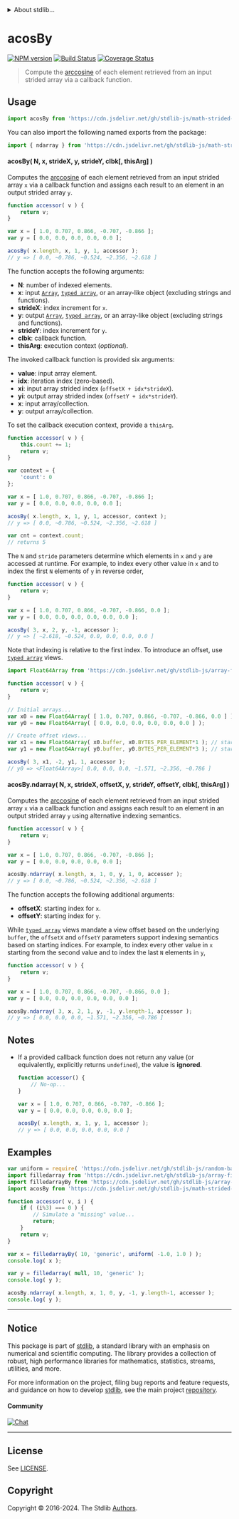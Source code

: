 <!--

@license Apache-2.0

Copyright (c) 2021 The Stdlib Authors.

Licensed under the Apache License, Version 2.0 (the "License");
you may not use this file except in compliance with the License.
You may obtain a copy of the License at

   http://www.apache.org/licenses/LICENSE-2.0

Unless required by applicable law or agreed to in writing, software
distributed under the License is distributed on an "AS IS" BASIS,
WITHOUT WARRANTIES OR CONDITIONS OF ANY KIND, either express or implied.
See the License for the specific language governing permissions and
limitations under the License.

-->

<!-- lint disable maximum-heading-length -->


<details>
  <summary>
    About stdlib...
  </summary>
  <p>We believe in a future in which the web is a preferred environment for numerical computation. To help realize this future, we've built stdlib. stdlib is a standard library, with an emphasis on numerical and scientific computation, written in JavaScript (and C) for execution in browsers and in Node.js.</p>
  <p>The library is fully decomposable, being architected in such a way that you can swap out and mix and match APIs and functionality to cater to your exact preferences and use cases.</p>
  <p>When you use stdlib, you can be absolutely certain that you are using the most thorough, rigorous, well-written, studied, documented, tested, measured, and high-quality code out there.</p>
  <p>To join us in bringing numerical computing to the web, get started by checking us out on <a href="https://github.com/stdlib-js/stdlib">GitHub</a>, and please consider <a href="https://opencollective.com/stdlib">financially supporting stdlib</a>. We greatly appreciate your continued support!</p>
</details>

# acosBy

[![NPM version][npm-image]][npm-url] [![Build Status][test-image]][test-url] [![Coverage Status][coverage-image]][coverage-url] <!-- [![dependencies][dependencies-image]][dependencies-url] -->

> Compute the [arccosine][@stdlib/math/base/special/acos] of each element retrieved from an input strided array via a callback function.

<section class="intro">

</section>

<!-- /.intro -->



<section class="usage">

## Usage

```javascript
import acosBy from 'https://cdn.jsdelivr.net/gh/stdlib-js/math-strided-special-acos-by@deno/mod.js';
```

You can also import the following named exports from the package:

```javascript
import { ndarray } from 'https://cdn.jsdelivr.net/gh/stdlib-js/math-strided-special-acos-by@deno/mod.js';
```

#### acosBy( N, x, strideX, y, strideY, clbk\[, thisArg] )

Computes the [arccosine][@stdlib/math/base/special/acos] of each element retrieved from an input strided array `x` via a callback function and assigns each result to an element in an output strided array `y`.

```javascript
function accessor( v ) {
    return v;
}

var x = [ 1.0, 0.707, 0.866, -0.707, -0.866 ];
var y = [ 0.0, 0.0, 0.0, 0.0, 0.0 ];

acosBy( x.length, x, 1, y, 1, accessor );
// y => [ 0.0, ~0.786, ~0.524, ~2.356, ~2.618 ]
```

The function accepts the following arguments:

-   **N**: number of indexed elements.
-   **x**: input [`Array`][mdn-array], [`typed array`][mdn-typed-array], or an array-like object (excluding strings and functions).
-   **strideX**: index increment for `x`.
-   **y**: output [`Array`][mdn-array], [`typed array`][mdn-typed-array], or an array-like object (excluding strings and functions).
-   **strideY**: index increment for `y`.
-   **clbk**: callback function.
-   **thisArg**: execution context (_optional_).

The invoked callback function is provided six arguments:

-   **value**: input array element.
-   **idx**: iteration index (zero-based).
-   **xi**: input array strided index (`offsetX + idx*strideX`).
-   **yi**: output array strided index (`offsetY + idx*strideY`).
-   **x**: input array/collection.
-   **y**: output array/collection.

To set the callback execution context, provide a `thisArg`.

```javascript
function accessor( v ) {
    this.count += 1;
    return v;
}

var context = {
    'count': 0
};

var x = [ 1.0, 0.707, 0.866, -0.707, -0.866 ];
var y = [ 0.0, 0.0, 0.0, 0.0, 0.0 ];

acosBy( x.length, x, 1, y, 1, accessor, context );
// y => [ 0.0, ~0.786, ~0.524, ~2.356, ~2.618 ]

var cnt = context.count;
// returns 5
```

The `N` and `stride` parameters determine which elements in `x` and `y` are accessed at runtime. For example, to index every other value in `x` and to index the first `N` elements of `y` in reverse order,

```javascript
function accessor( v ) {
    return v;
}

var x = [ 1.0, 0.707, 0.866, -0.707, -0.866, 0.0 ];
var y = [ 0.0, 0.0, 0.0, 0.0, 0.0, 0.0 ];

acosBy( 3, x, 2, y, -1, accessor );
// y => [ ~2.618, ~0.524, 0.0, 0.0, 0.0, 0.0 ]
```

Note that indexing is relative to the first index. To introduce an offset, use [`typed array`][mdn-typed-array] views.

```javascript
import Float64Array from 'https://cdn.jsdelivr.net/gh/stdlib-js/array-float64@deno/mod.js';

function accessor( v ) {
    return v;
}

// Initial arrays...
var x0 = new Float64Array( [ 1.0, 0.707, 0.866, -0.707, -0.866, 0.0 ] );
var y0 = new Float64Array( [ 0.0, 0.0, 0.0, 0.0, 0.0, 0.0 ] );

// Create offset views...
var x1 = new Float64Array( x0.buffer, x0.BYTES_PER_ELEMENT*1 ); // start at 2nd element
var y1 = new Float64Array( y0.buffer, y0.BYTES_PER_ELEMENT*3 ); // start at 4th element

acosBy( 3, x1, -2, y1, 1, accessor );
// y0 => <Float64Array>[ 0.0, 0.0, 0.0, ~1.571, ~2.356, ~0.786 ]
```

#### acosBy.ndarray( N, x, strideX, offsetX, y, strideY, offsetY, clbk\[, thisArg] )

Computes the [arccosine][@stdlib/math/base/special/acos] of each element retrieved from an input strided array `x` via a callback function and assigns each result to an element in an output strided array `y` using alternative indexing semantics.

```javascript
function accessor( v ) {
    return v;
}

var x = [ 1.0, 0.707, 0.866, -0.707, -0.866 ];
var y = [ 0.0, 0.0, 0.0, 0.0, 0.0 ];

acosBy.ndarray( x.length, x, 1, 0, y, 1, 0, accessor );
// y => [ 0.0, ~0.786, ~0.524, ~2.356, ~2.618 ]
```

The function accepts the following additional arguments:

-   **offsetX**: starting index for `x`.
-   **offsetY**: starting index for `y`.

While [`typed array`][mdn-typed-array] views mandate a view offset based on the underlying `buffer`, the `offsetX` and `offsetY` parameters support indexing semantics based on starting indices. For example, to index every other value in `x` starting from the second value and to index the last `N` elements in `y`,

```javascript
function accessor( v ) {
    return v;
}

var x = [ 1.0, 0.707, 0.866, -0.707, -0.866, 0.0 ];
var y = [ 0.0, 0.0, 0.0, 0.0, 0.0, 0.0 ];

acosBy.ndarray( 3, x, 2, 1, y, -1, y.length-1, accessor );
// y => [ 0.0, 0.0, 0.0, ~1.571, ~2.356, ~0.786 ]
```

</section>

<!-- /.usage -->

<section class="notes">

## Notes

-   If a provided callback function does not return any value (or equivalently, explicitly returns `undefined`), the value is **ignored**.

    ```javascript
    function accessor() {
        // No-op...
    }

    var x = [ 1.0, 0.707, 0.866, -0.707, -0.866 ];
    var y = [ 0.0, 0.0, 0.0, 0.0, 0.0 ];

    acosBy( x.length, x, 1, y, 1, accessor );
    // y => [ 0.0, 0.0, 0.0, 0.0, 0.0 ]
    ```

</section>

<!-- /.notes -->

<section class="examples">

## Examples

<!-- eslint no-undef: "error" -->

```javascript
var uniform = require( 'https://cdn.jsdelivr.net/gh/stdlib-js/random-base-uniform' ).factory;
import filledarray from 'https://cdn.jsdelivr.net/gh/stdlib-js/array-filled@deno/mod.js';
import filledarrayBy from 'https://cdn.jsdelivr.net/gh/stdlib-js/array-filled-by@deno/mod.js';
import acosBy from 'https://cdn.jsdelivr.net/gh/stdlib-js/math-strided-special-acos-by@deno/mod.js';

function accessor( v, i ) {
    if ( (i%3) === 0 ) {
        // Simulate a "missing" value...
        return;
    }
    return v;
}

var x = filledarrayBy( 10, 'generic', uniform( -1.0, 1.0 ) );
console.log( x );

var y = filledarray( null, 10, 'generic' );
console.log( y );

acosBy.ndarray( x.length, x, 1, 0, y, -1, y.length-1, accessor );
console.log( y );
```

</section>

<!-- /.examples -->

<!-- Section for related `stdlib` packages. Do not manually edit this section, as it is automatically populated. -->

<section class="related">

</section>

<!-- /.related -->

<!-- Section for all links. Make sure to keep an empty line after the `section` element and another before the `/section` close. -->


<section class="main-repo" >

* * *

## Notice

This package is part of [stdlib][stdlib], a standard library with an emphasis on numerical and scientific computing. The library provides a collection of robust, high performance libraries for mathematics, statistics, streams, utilities, and more.

For more information on the project, filing bug reports and feature requests, and guidance on how to develop [stdlib][stdlib], see the main project [repository][stdlib].

#### Community

[![Chat][chat-image]][chat-url]

---

## License

See [LICENSE][stdlib-license].


## Copyright

Copyright &copy; 2016-2024. The Stdlib [Authors][stdlib-authors].

</section>

<!-- /.stdlib -->

<!-- Section for all links. Make sure to keep an empty line after the `section` element and another before the `/section` close. -->

<section class="links">

[npm-image]: http://img.shields.io/npm/v/@stdlib/math-strided-special-acos-by.svg
[npm-url]: https://npmjs.org/package/@stdlib/math-strided-special-acos-by

[test-image]: https://github.com/stdlib-js/math-strided-special-acos-by/actions/workflows/test.yml/badge.svg?branch=v0.2.0
[test-url]: https://github.com/stdlib-js/math-strided-special-acos-by/actions/workflows/test.yml?query=branch:v0.2.0

[coverage-image]: https://img.shields.io/codecov/c/github/stdlib-js/math-strided-special-acos-by/main.svg
[coverage-url]: https://codecov.io/github/stdlib-js/math-strided-special-acos-by?branch=main

<!--

[dependencies-image]: https://img.shields.io/david/stdlib-js/math-strided-special-acos-by.svg
[dependencies-url]: https://david-dm.org/stdlib-js/math-strided-special-acos-by/main

-->

[chat-image]: https://img.shields.io/gitter/room/stdlib-js/stdlib.svg
[chat-url]: https://app.gitter.im/#/room/#stdlib-js_stdlib:gitter.im

[stdlib]: https://github.com/stdlib-js/stdlib

[stdlib-authors]: https://github.com/stdlib-js/stdlib/graphs/contributors

[umd]: https://github.com/umdjs/umd
[es-module]: https://developer.mozilla.org/en-US/docs/Web/JavaScript/Guide/Modules

[deno-url]: https://github.com/stdlib-js/math-strided-special-acos-by/tree/deno
[deno-readme]: https://github.com/stdlib-js/math-strided-special-acos-by/blob/deno/README.md
[umd-url]: https://github.com/stdlib-js/math-strided-special-acos-by/tree/umd
[umd-readme]: https://github.com/stdlib-js/math-strided-special-acos-by/blob/umd/README.md
[esm-url]: https://github.com/stdlib-js/math-strided-special-acos-by/tree/esm
[esm-readme]: https://github.com/stdlib-js/math-strided-special-acos-by/blob/esm/README.md
[branches-url]: https://github.com/stdlib-js/math-strided-special-acos-by/blob/main/branches.md

[stdlib-license]: https://raw.githubusercontent.com/stdlib-js/math-strided-special-acos-by/main/LICENSE

[mdn-array]: https://developer.mozilla.org/en-US/docs/Web/JavaScript/Reference/Global_Objects/Array

[mdn-typed-array]: https://developer.mozilla.org/en-US/docs/Web/JavaScript/Reference/Global_Objects/TypedArray

[@stdlib/math/base/special/acos]: https://github.com/stdlib-js/math-base-special-acos/tree/deno

</section>

<!-- /.links -->
